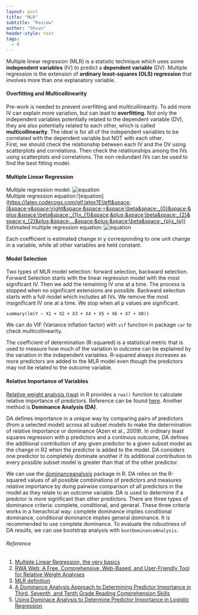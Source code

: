 ```yaml
---
layout: post
title: "MLR"
subtitle: "Review"
author: "Shsun"
header-style: text
tags:
  - R
---
```

Multiple linear regression (MLR) is a statistic technique which uses some **independent variables** (IV) to predict a **dependent variable** (DV). Multiple regression is the extension of **ordinary least-squares (OLS) regression** that involves more than one explanatory variable.


#### Overfitting and Multicollinearity
Pre-work is needed to prevent overfitting and multicollinearity. To add more IV can explain more variation, but can lead to **overfitting**. Not only the independent variables potentially related to the dependent variable (DV), they are also potentially related to each other, which is called **multicollinearity**. The ideal is for all of the independent variables to be correlated with the dependent variable but NOT with each other.  
First, we should check the relationship between each IV and the DV using scatterplots and correlations. Then check the relatiionships among the IVs using scatterplots and correlations. The non-redundant IVs can be used to find the best fitting model.

#### Multiple Linear Regression
Multiple regression model:  ![equation](https://latex.codecogs.com/gif.latex?y&space;=&space;\beta&space;_{0}&space;&plus;&space;\beta&space;_{1}x_{1}&space;&plus;&space;\beta&space;_{2}&space;x_{2}&plus;&space;...&space;&plus;&space;\beta&space;_{p}x_{p}&space;&plus;&space;\epsilon)  
Multiple regression equation:![equation](https://latex.codecogs.com/gif.latex?E\left&space;(&space;y&space;\right&space;&space;=&space;\beta&space;_{0}&space;&plus;&space;\beta&space;_{1}x_{1}&space;&plus;&space;\beta&space;_{2}&space;x_{2}&plus;&space;...&space;&plus;&space;\beta&space;_{p}x_{p})  
Estimated multiple regression equation:  ![equation](https://latex.codecogs.com/gif.latex?\hat{y}=b&space;_{0}&space;&plus;b_{1}x_{1}&space;&plus;&space;b_{2}&space;x_{2}&plus;&space;...&space;&plus;&space;b&space;_{p}x_{p})

Each coefficient is estimated change in y corresponding to one unit change in a variable, while all other variables are held constant.

#### Model Selection
Two types of MLR model selection: forward selection, backward selection. Forward Selection starts with the linear regression model with the most significant IV. Then we add the remaining IV one at a time. The process is stopped when no significant extensions are possible. Backward selection starts with a full model which includes all IVs. We remove the most insignificant IV one at a time. We stop when all p values are significant.
 ```
 summary(lm(Y ~ X1 + X2 + X3 + X4 + X5 + X6 + X7 + X8))
 ```
We can do VIF (Variance inflation factor) with `vif` function in package `car` to check multicollinearity.

The coefficient of determination (R-squared) is a statistical metric that is used to measure how much of the variation in outcome can be explained by the variation in the independent variables. R-squared always increases as more predictors are added to the MLR model even though the predictors may not be related to the outcome variable.



#### Relative Importance of Variables
[Relative weight analysis (rwa)](https://github.com/martinctc/rwa) in R provides a `rwa()` function to calculate relative importance of predictors. Reference can be found [here](https://link.springer.com/content/pdf/10.1007%2Fs10869-014-9351-z.pdf). Another method is **Dominance Analysis (DA)**.

DA defines importance in a unique way by comparing pairs of predictors (from a selected model) across all subset models to make the determination of relative importance or dominance (Azen et al., 2009). In ordinary least squares regression with p predictors and a continous outcome, DA defines the additional contribution of any given predictor to a given subset model as the change in R2 when the predictor is added to the model. DA considers one predictor to completely dominate another if its additional contribution to every possible subset model is greater than that of the other predictor. 

We can use the [dominanceanalysis](https://rdrr.io/github/clbustos/dominanceAnalysis/man/dominanceanalysis-package.html) package in R. DA relies on the R-squared values of all possible combinations of predictors and measures relative importance by doing pairwise comparison of all predictors in the model as they relate to an outcome variable. DA is used to determine if a predctor is more significant than other predictors. There are three types of dominance criteria: complete, conditional, and general. These three criteria works in a hierachical way: complete dominance implies conditional dominance, conditional dominance implies general dominance. It is recommended to use complete dominance. To evaluate the robustness of DA results, we can use bootstrap analysis with `bootDominanceAnalysis`.




###### Reference
1. [Multiple Linear Regression, the very basics](https://www.youtube.com/watch?v=dQNpSa-bq4M)
2. [RWA Web: A Free, Comprehensive, Web-Based, and User-Friendly Tool for Relative Weight Analyses](https://link.springer.com/content/pdf/10.1007%2Fs10869-014-9351-z.pdf)
3. [MLR definition](https://www.investopedia.com/terms/m/mlr.asp)
4. [A Dominance Analysis Approach to Determining Predictor Importance in Third, Seventh, and Tenth Grade Reading Comprehension Skills](https://www.ncbi.nlm.nih.gov/pmc/articles/PMC4557879/pdf/nihms713005.pdf)
5. [Using Dominace Analysis to Determine Predictor Importance in Logistic Regression](https://www.jstor.org/stable/40263507?seq=1#metadata_info_tab_contents)
